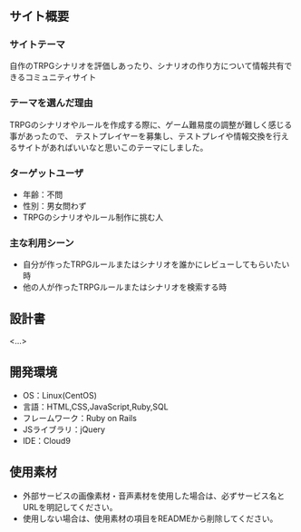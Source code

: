 # <TRPG writing Lab>

## サイト概要
### サイトテーマ
 自作のTRPGシナリオを評価しあったり、シナリオの作り方について情報共有できるコミュニティサイト

### テーマを選んだ理由
  TRPGのシナリオやルールを作成する際に、ゲーム難易度の調整が難しく感じる事があったので、
 テストプレイヤーを募集し、テストプレイや情報交換を行えるサイトがあればいいなと思いこのテーマにしました。

### ターゲットユーザ
- 年齢：不問
- 性別：男女問わず
- TRPGのシナリオやルール制作に挑む人

### 主な利用シーン
- 自分が作ったTRPGルールまたはシナリオを誰かにレビューしてもらいたい時
- 他の人が作ったTRPGルールまたはシナリオを検索する時

## 設計書
<...>

## 開発環境
- OS：Linux(CentOS)
- 言語：HTML,CSS,JavaScript,Ruby,SQL
- フレームワーク：Ruby on Rails
- JSライブラリ：jQuery
- IDE：Cloud9

## 使用素材
- 外部サービスの画像素材・音声素材を使用した場合は、必ずサービス名とURLを明記してください。
- 使用しない場合は、使用素材の項目をREADMEから削除してください。